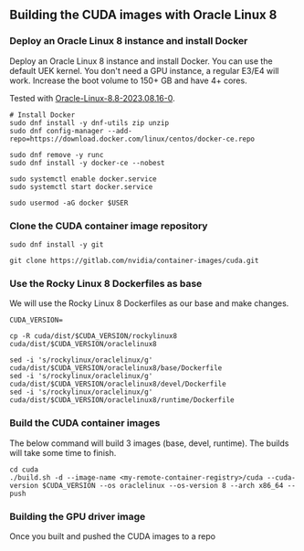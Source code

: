 ## Building the CUDA images with Oracle Linux 8

### Deploy an Oracle Linux 8 instance and install Docker

Deploy an Oracle Linux 8 instance and install Docker. You can use the default UEK kernel. You don't need a GPU instance, a regular E3/E4 will work. Increase the boot volume to 150+ GB and have 4+ cores.

Tested with [Oracle-Linux-8.8-2023.08.16-0](https://docs.oracle.com/en-us/iaas/images/image/7afc0d76-6d2d-4060-ba3b-34fb8c0080a4/).

```
# Install Docker
sudo dnf install -y dnf-utils zip unzip
sudo dnf config-manager --add-repo=https://download.docker.com/linux/centos/docker-ce.repo

sudo dnf remove -y runc
sudo dnf install -y docker-ce --nobest

sudo systemctl enable docker.service
sudo systemctl start docker.service

sudo usermod -aG docker $USER
```

### Clone the CUDA container image repository

```
sudo dnf install -y git

git clone https://gitlab.com/nvidia/container-images/cuda.git
```

### Use the Rocky Linux 8 Dockerfiles as base
We will use the Rocky Linux 8 Dockerfiles as our base and make changes.


```
CUDA_VERSION=

cp -R cuda/dist/$CUDA_VERSION/rockylinux8 cuda/dist/$CUDA_VERSION/oraclelinux8

sed -i 's/rockylinux/oraclelinux/g' cuda/dist/$CUDA_VERSION/oraclelinux8/base/Dockerfile
sed -i 's/rockylinux/oraclelinux/g' cuda/dist/$CUDA_VERSION/oraclelinux8/devel/Dockerfile
sed -i 's/rockylinux/oraclelinux/g' cuda/dist/$CUDA_VERSION/oraclelinux8/runtime/Dockerfile
```

### Build the CUDA container images
The below command will build 3 images (base, devel, runtime). The builds will take some time to finish.

```
cd cuda
./build.sh -d --image-name <my-remote-container-registry>/cuda --cuda-version $CUDA_VERSION --os oraclelinux --os-version 8 --arch x86_64 --push
```

### Building the GPU driver image
Once you built and pushed the CUDA images to a repo





